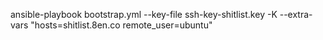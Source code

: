 

ansible-playbook bootstrap.yml --key-file ssh-key-shitlist.key -K --extra-vars "hosts=shitlist.8en.co remote_user=ubuntu"

